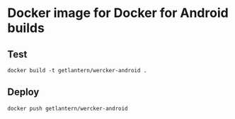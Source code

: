 # Docker image for Docker for Android builds

## Test

`docker build -t getlantern/wercker-android .`

## Deploy

`docker push getlantern/wercker-android`
